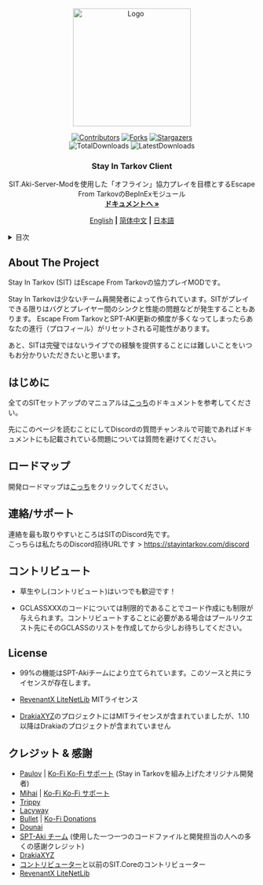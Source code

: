 <a name="readme-top"></a>

<!-- PROJECT LOGO -->
<br />
<div align="center">
  <a href="https://github.com/stayintarkov/StayInTarkov.Client">
    <img src="Assets/sit-logo-5.png" alt="Logo" height="240">
  </a>

  [![Contributors][contributors-shield]][contributors-url]
  [![Forks][forks-shield]][forks-url]
  [![Stargazers][stars-shield]][stars-url]
  <br/>
  ![TotalDownloads][downloads-total-shield]
  ![LatestDownloads][downloads-latest-shield]


<h3 align="center">Stay In Tarkov Client</h3>

  <p align="center">
    SIT.Aki-Server-Modを使用した「オフライン」協力プレイを目標とするEscape From TarkovのBepInExモジュール
    <br />
    <a href="https://stayintarkov.com/docs"><strong>ドキュメントへ »</strong></a>
  </p>

  [English](README.md) **|** [简体中文](README_CN.md) **|** [日本語](README_JA.md)
</div>



<!-- TABLE OF CONTENTS -->
<details>
  <summary>目次</summary>
  <ol>
    <li>
      <a href="#about-the-project">このプロジェクトについて</a>
    </li>
    <li>
      <a href="#getting-started">はじめに</a>
    </li>
    <li><a href="#contact">連絡先</a></li>
    <li><a href="#roadmap">ロードマップ</a></li>
    <li><a href="#contributing">コントリビュート</a></li>
    <li><a href="#acknowledgments">クレジット</a></li>
    <li><a href="#license">ライセンス</a></li>
  </ol>
</details>



<!-- ABOUT THE PROJECT -->
## About The Project

Stay In Tarkov (SIT) はEscape From Tarkovの協力プレイMODです。

Stay In Tarkovは少ないチーム員開発者によって作られています。SITがプレイできる限りはバグとプレイヤー間のシンクと性能の問題などが発生することもあります。 Escape From TarkovとSPT-AKI更新の頻度が多くなってしまったらあなたの進行（プロフィール）がリセットされる可能性があります。

あと、SITは完璧ではないライブでの経験を提供することには難しいことをいつもお分かりいただきたいと思います。


<!-- GETTING STARTED -->
## はじめに

全てのSITセットアップのマニュアルは[こっち](https://stayintarkov.com/docs)のドキュメントを参考してください。

先にこのページを読むことにしてDiscordの質問チャンネルで可能であればドキュメントにも記載されている問題については質問を避けてください。

<!-- ROADMAP -->
## ロードマップ
開発ロードマップは[こっち](https://docs.stayintarkov.com/en/plans.html)をクリックしてください。

<!-- CONTACT -->
## 連絡/サポート

連絡を最も取りやすいところはSITのDiscord先です。\
こっちらは私たちのDiscord招待URLです > https://stayintarkov.com/discord


<!-- CONTRIBUTING -->
## コントリビュート

* 草生やし(コントリビュート)はいつでも歓迎です！

* GCLASSXXXのコードについては制限的であることでコード作成にも制限が与えられます。コントリビュートすることに必要がある場合はプールリクエスト先にそのGCLASSのリストを作成してから少しお待ちしてください。


<!-- LICENSE -->
## License

* 99%の機能はSPT-Akiチームにより立てられています。このソースと共にライセンスが存在します。

* [RevenantX LiteNetLib](https://github.com/RevenantX/LiteNetLib) MITライセンス

* [DrakiaXYZ](https://github.com/DrakiaXYZ/)のプロジェクトにはMITライセンスが含まれていましたが、1.10以降はDrakiaのプロジェクトが含まれていません



<!-- ACKNOWLEDGMENTS -->
## クレジット & 感謝

* [Paulov](https://github.com/paulov-t) | [Ko-Fi Ko-Fi サポート](https://ko-fi.com/paulovt) (Stay in Tarkovを組み上げたオリジナル開発者)
* [Mihai](https://github.com/mihaicm93) | [Ko-Fi Ko-Fi サポート](https://ko-fi.com/mmihai)
* [Trippy](https://github.com/trippyone)
* [Lacyway](https://github.com/lacyway)
* [Bullet](https://github.com/devbence) | [Ko-Fi Donations](https://ko-fi.com/bullet4prz)
* [Dounai](https://github.com/dounai2333)
* [SPT-Aki チーム](https://www.sp-tarkov.com/) (使用した一つ一つのコードファイルと開発担当の人への多くの感謝クレジット)
* [DrakiaXYZ](https://github.com/DrakiaXYZ/)
* [コントリビューター](https://github.com/stayintarkov/StayInTarkov.Client/graphs/contributors)と以前のSIT.Coreのコントリビューター
* [RevenantX LiteNetLib](https://github.com/RevenantX/LiteNetLib)



<!-- MARKDOWN LINKS & IMAGES -->
[contributors-shield]: https://img.shields.io/github/contributors/stayintarkov/StayInTarkov.Client.svg?style=for-the-badge

[contributors-url]: https://github.com/stayintarkov/StayInTarkov.Client/graphs/contributors

[forks-shield]: https://img.shields.io/github/forks/stayintarkov/StayInTarkov.Client.svg?style=for-the-badge&color=%234c1

[forks-url]: https://github.com/stayintarkov/StayInTarkov.Client/network/members

[stars-shield]: https://img.shields.io/github/stars/stayintarkov/StayInTarkov.Client?style=for-the-badge&color=%234c1

[stars-url]: https://github.com/stayintarkov/StayInTarkov.Client/stargazers

[downloads-total-shield]: https://img.shields.io/github/downloads/stayintarkov/StayInTarkov.Client/total?style=for-the-badge

[downloads-latest-shield]: https://img.shields.io/github/downloads/stayintarkov/StayInTarkov.Client/latest/total?style=for-the-badge
